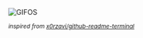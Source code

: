 <div align="justify">
<picture>
    <source media="(prefers-color-scheme: dark)" srcset="https://i.ibb.co/02CHWX9/output-gif.gif">
    <source media="(prefers-color-scheme: light)" srcset="https://i.ibb.co/02CHWX9/output-gif.gif">
    <img alt="GIFOS" src="https://i.ibb.co/02CHWX9/output-gif.gif">
</picture>

<sub><i>inspired from [x0rzavi/github-readme-terminal](https://github.com/x0rzavi/github-readme-terminal)</i></sub>

</div>

<!-- Image deletion URL: https://ibb.co/zxXqL52/b6a6e9d5859d80f39f4857584e93677a -->